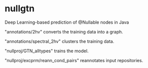 # nullgtn
Deep Learning-based prediction of @Nullable nodes in Java

"annotations/2hv" converts the training data into a graph.

"annotations/spectral_2hv" clusters the training data.

"nullproj/GTN_alltypes" trains the model.

"nullproj/excprm/reann_cond_pairs" reannotates input repositories.
